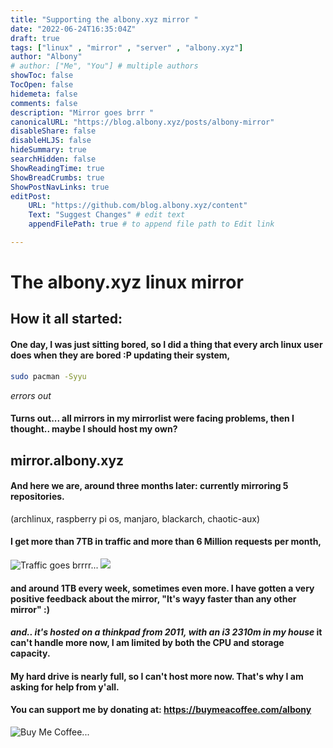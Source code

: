 ```yaml
---
title: "Supporting the albony.xyz mirror "
date: "2022-06-24T16:35:04Z"
draft: true
tags: ["linux" , "mirror" , "server" , "albony.xyz"]
author: "Albony"
# author: ["Me", "You"] # multiple authors
showToc: false
TocOpen: false
hidemeta: false
comments: false
description: "Mirror goes brrr "
canonicalURL: "https://blog.albony.xyz/posts/albony-mirror"
disableShare: false
disableHLJS: false
hideSummary: true
searchHidden: false
ShowReadingTime: true
ShowBreadCrumbs: true
ShowPostNavLinks: true
editPost:
    URL: "https://github.com/blog.albony.xyz/content"
    Text: "Suggest Changes" # edit text
    appendFilePath: true # to append file path to Edit link

---
```

# The albony.xyz linux mirror
## How it all started: 
#### One day, I was just sitting bored, so I did a thing that every arch linux user does when they are bored :P updating their system,
```sh
sudo pacman -Syyu
```
*errors out* 
#### Turns out... all mirrors in my mirrorlist were facing problems, then I thought.. maybe I should host my own?



## mirror.albony.xyz
#### And here we are, around three months later: currently mirroring 5 repositories.
(archlinux, raspberry pi os, manjaro, blackarch, chaotic-aux)
#### I get more than **7TB in traffic** and more than **6 Million requests** per month,
![Traffic goes brrrr...](/traffic.png)
![](/traffic1.png)
#### and around 1TB every week, sometimes even more. I have gotten a very positive feedback about the mirror, "It's wayy faster than any other mirror" :)
#### *and.. it's hosted on a thinkpad from 2011, with an i3 2310m in my house* it can't handle more now, I am limited by both the CPU and storage capacity. 
#### My hard drive is nearly full, so I can't host more now. That's why I am asking for help from y'all. 
#### You can support me by donating at: https://buymeacoffee.com/albony
![Buy Me Coffee...](/donate.png)
